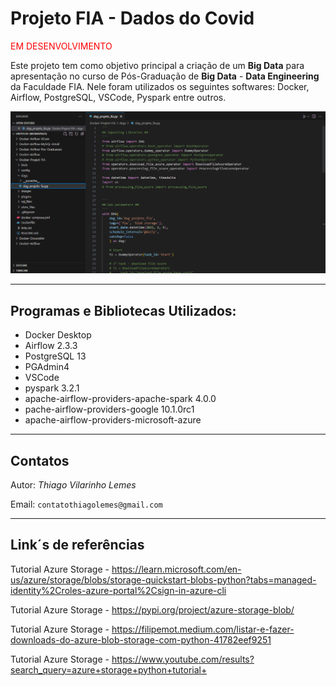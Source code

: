 #  Projeto FIA - Dados do Covid

<p style="color:red">EM DESENVOLVIMENTO</p>

Este projeto tem como objetivo principal a criação de um <b>Big Data</b> para apresentação no curso de Pós-Graduação de <b>Big Data</b> - <b>Data Engineering</b> da Faculdade FIA. Nele foram utilizados os seguintes softwares: Docker, Airflow, PostgreSQL, VSCode, Pyspark entre outros.

![](/images/print.PNG)
<hr>


## Programas e Bibliotecas Utilizados:</B>

* Docker Desktop
* Airflow 2.3.3
* PostgreSQL 13
* PGAdmin4
* VSCode
* pyspark 3.2.1 
* apache-airflow-providers-apache-spark 4.0.0
* pache-airflow-providers-google 10.1.0rc1
* apache-airflow-providers-microsoft-azure

<hr>

## Contatos 

Autor: <i>Thiago Vilarinho Lemes</i>

Email: `contatothiagolemes@gmail.com`

<hr>

## Link´s de referências

Tutorial Azure Storage - https://learn.microsoft.com/en-us/azure/storage/blobs/storage-quickstart-blobs-python?tabs=managed-identity%2Croles-azure-portal%2Csign-in-azure-cli

Tutorial Azure Storage - https://pypi.org/project/azure-storage-blob/

Tutorial Azure Storage - https://filipemot.medium.com/listar-e-fazer-downloads-do-azure-blob-storage-com-python-41782eef9251

Tutorial Azure Storage - https://www.youtube.com/results?search_query=azure+storage+python+tutorial+

